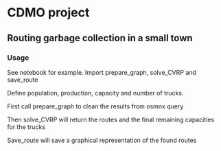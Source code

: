 # CDMO project
## Routing garbage collection in a small town

### Usage
See notebook for example.
Import prepare_graph, solve_CVRP and save_route

Define population, production, capacity and number of trucks.

First call prepare_graph to clean the results from osmnx query

Then solve_CVRP will return the routes and the final remaining capacities for the trucks

Save_route will save a graphical representation of the found routes